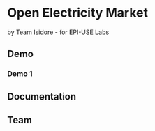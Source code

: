 # Open Electricity Market
by Team Isidore - for EPI-USE Labs

## Demo
### Demo 1

## Documentation

## Team

